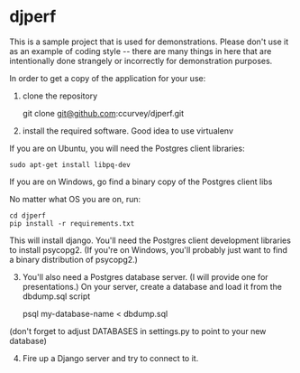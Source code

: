 # djperf

This is a sample project that is used for demonstrations.  Please don't use it as an example of coding
style -- there are many things in here that are intentionally done strangely or incorrectly for demonstration
purposes.

In order to get a copy of the application for your use:

1) clone the repository

    git clone git@github.com:ccurvey/djperf.git


2) install the required software.  Good idea to use virtualenv

 If you are on Ubuntu, you will need the Postgres client libraries:

    sudo apt-get install libpq-dev

 If you are on Windows, go find a binary copy of the Postgres client libs

 No matter what OS you are on, run:

    cd djperf
    pip install -r requirements.txt
    
This will install django.  You'll need the Postgres client development libraries to install psycopg2.  (If you're on Windows, you'll probably just want to find a binary distribution of psycopg2.)

3) You'll also need a Postgres database server.   (I will provide one for presentations.)  On your server, create a database and load it from the dbdump.sql script

    psql my-database-name < dbdump.sql
    
  (don't forget to adjust DATABASES in settings.py to point to your new database)
    
4)  Fire up a Django server and try to connect to it.
